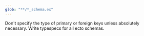 ```yaml
---
glob: "**/*_schema.ex"
---
```


Don't specify the type of primary or foreign keys unless absolutely necessary.
Write typespecs for all ecto schemas.